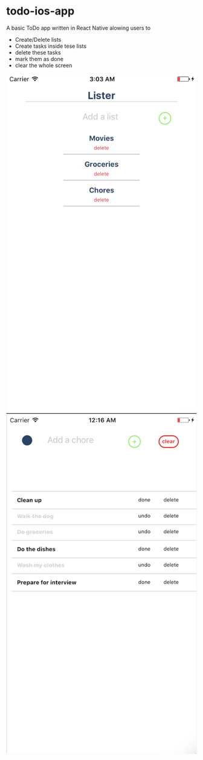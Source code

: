 # todo-ios-app
A basic ToDo app written in React Native alowing users to
 * Create/Delete lists
 * Create tasks inside tese lists
 * delete these tasks
 * mark them as done
 * clear the whole screen

![screenshot of Todo app](src/img/INDEXPAGE.png)
![screenshot of Todo app](src/img/TODOPAGE.png)

